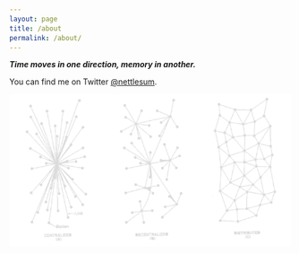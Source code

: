 ```yaml
---
layout: page
title: /about
permalink: /about/
---
```

***Time moves in one direction, memory in another.***

You can find me on Twitter [@nettlesum](https://twitter.com/nettlesum). 

![rhizome](/assets/main/rhizome.png)
